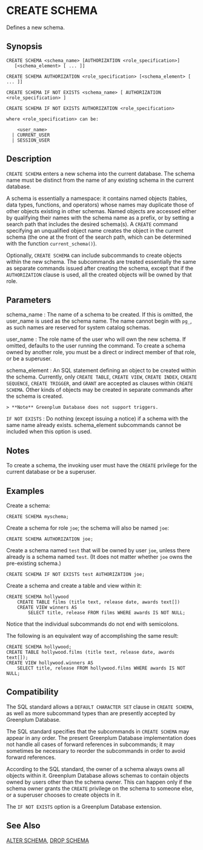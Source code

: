 # CREATE SCHEMA

Defines a new schema.

## Synopsis

``` {#sql_command_synopsis}
CREATE SCHEMA <schema_name> [AUTHORIZATION <role_specification>] 
   [<schema_element> [ ... ]]

CREATE SCHEMA AUTHORIZATION <role_specification> [<schema_element> [ ... ]]

CREATE SCHEMA IF NOT EXISTS <schema_name> [ AUTHORIZATION <role_specification> ]

CREATE SCHEMA IF NOT EXISTS AUTHORIZATION <role_specification>

where <role_specification> can be:

    <user_name>
  | CURRENT_USER
  | SESSION_USER
```

## Description

`CREATE SCHEMA` enters a new schema into the current database. The schema name must be distinct from the name of any existing schema in the current database.

A schema is essentially a namespace: it contains named objects (tables, data types, functions, and operators) whose names may duplicate those of other objects existing in other schemas. Named objects are accessed either by qualifying their names with the schema name as a prefix, or by setting a search path that includes the desired schema(s). A `CREATE` command specifying an unqualified object name creates the object in the current schema (the one at the front of the search path, which can be determined with the function `current_schema()`).

Optionally, `CREATE SCHEMA` can include subcommands to create objects within the new schema. The subcommands are treated essentially the same as separate commands issued after creating the schema, except that if the `AUTHORIZATION` clause is used, all the created objects will be owned by that role.

## Parameters

schema_name
:   The name of a schema to be created. If this is omitted, the user_name is used as the schema name. The name cannot begin with `pg_`, as such names are reserved for system catalog schemas.

user_name
:   The role name of the user who will own the new schema. If omitted, defaults to the user running the command. To create a schema owned by another role, you must be a direct or indirect member of that role, or be a superuser.

schema_element
:   An SQL statement defining an object to be created within the schema. Currently, only `CREATE TABLE`, `CREATE VIEW`, `CREATE INDEX`, `CREATE SEQUENCE`, `CREATE TRIGGER`, and `GRANT` are accepted as clauses within `CREATE SCHEMA`. Other kinds of objects may be created in separate commands after the schema is created.

    > **Note** Greenplum Database does not support triggers.

`IF NOT EXISTS`
:   Do nothing (except issuing a notice) if a schema with the same name already exists. schema_element subcommands cannot be included when this option is used.

## Notes

To create a schema, the invoking user must have the `CREATE` privilege for the current database or be a superuser.

## Examples

Create a schema:

```
CREATE SCHEMA myschema;
```

Create a schema for role `joe`; the schema will also be named `joe`:

```
CREATE SCHEMA AUTHORIZATION joe;
```

Create a schema named `test` that will be owned by user `joe`, unless there already is a schema named `test`. (It does not matter whether `joe` owns the pre-existing schema.)

```
CREATE SCHEMA IF NOT EXISTS test AUTHORIZATION joe;
```

Create a schema and create a table and view within it:

```
CREATE SCHEMA hollywood
    CREATE TABLE films (title text, release date, awards text[])
    CREATE VIEW winners AS
        SELECT title, release FROM films WHERE awards IS NOT NULL;
```

Notice that the individual subcommands do not end with semicolons.

The following is an equivalent way of accomplishing the same result:

```
CREATE SCHEMA hollywood;
CREATE TABLE hollywood.films (title text, release date, awards text[]);
CREATE VIEW hollywood.winners AS
    SELECT title, release FROM hollywood.films WHERE awards IS NOT NULL;
```

## Compatibility

The SQL standard allows a `DEFAULT CHARACTER SET` clause in `CREATE SCHEMA`, as well as more subcommand types than are presently accepted by Greenplum Database.

The SQL standard specifies that the subcommands in `CREATE SCHEMA` may appear in any order. The present Greenplum Database implementation does not handle all cases of forward references in subcommands; it may sometimes be necessary to reorder the subcommands in order to avoid forward references.

According to the SQL standard, the owner of a schema always owns all objects within it. Greenplum Database allows schemas to contain objects owned by users other than the schema owner. This can happen only if the schema owner grants the `CREATE` privilege on the schema to someone else, or a superuser chooses to create objects in it.

The `IF NOT EXISTS` option is a Greenplum Database extension.

## See Also

[ALTER SCHEMA](/docs/sql-statements/sql-statement-alter-schema.md), [DROP SCHEMA](/docs/sql-statements/sql-statement-drop-schema.md)



